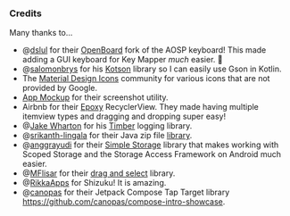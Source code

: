 ### Credits

Many thanks to...

 - @[dslul](https://github.com/dslul) for their [OpenBoard](https://github.com/dslul/openboard) fork of the AOSP keyboard! This made adding a GUI keyboard for Key Mapper _much_ easier. 🎉
 - @[salomonbrys] for his [Kotson] library so I can easily use Gson in Kotlin.
 - The [Material Design Icons] community for various icons that are not provided by Google.
 - [App Mockup] for their screenshot utility.
 - Airbnb for their [Epoxy](https://github.com/airbnb/epoxy) RecyclerView. They made having multiple itemview types and dragging and dropping super easy!
 - @[Jake Wharton](https://github.com/JakeWharton) for his [Timber](https://github.com/JakeWharton/timber) logging library.
 - @[srikanth-lingala](https://github.com/srikanth-lingala) for their Java zip file [library](https://github.com/srikanth-lingala/zip4j).
 - @[anggrayudi](https://github.com/anggrayudi) for their [Simple Storage](https://github.com/anggrayudi/SimpleStorage) library that makes working with Scoped Storage and the Storage Access Framework on Android much easier.
 - @[MFlisar](https://github.com/MFlisar) for their [drag and select](https://github.com/MFlisar/DragSelectRecyclerView) library.
 - @[RikkaApps](https://github.com/RikkaApps) for Shizuku! It is amazing.
 - @[canopas](https://github.com/canopas) for their Jetpack Compose Tap Target library https://github.com/canopas/compose-intro-showcase.

[salomonbrys]: https://github.com/salomonbrys
[Kotson]: https://github.com/salomonbrys/Kotson
[Material Design Icons]: https://materialdesignicons.com/
[App Mockup]: https://app-mockup.com/
